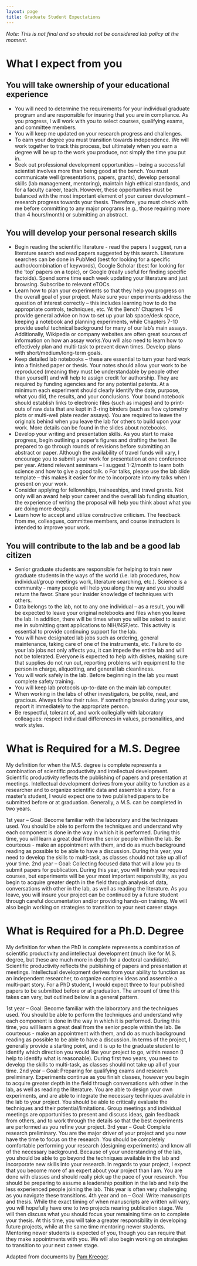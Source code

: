 ```yaml
---
layout: page
title: Graduate Student Expectations
---
```


*Note: This is not final and so should not be considered lab policy at the moment.*

# What I expect from you

## You will take ownership of your educational experience

- You will need to determine the requirements for your individual graduate program and are responsible for insuring that you are in compliance.  As you progress, I will work with you to select courses, qualifying exams, and committee members.
- You will keep me updated on your research progress and challenges.
- To earn your degree you must transition towards independence. We will work together to track this process, but ultimately when you earn a degree will be up to the work you produce, not simply the time you put in.
- Seek out professional development opportunities – being a successful scientist involves more than being good at the bench. You must communicate well (presentations, papers, grants), develop personal skills (lab management, mentoring), maintain high ethical standards, and for a faculty career, teach. However, these opportunities must be balanced with the most important element of your career development – research progress towards your thesis. Therefore, you must check with me before committing to any major programs (e.g., those requiring more than 4 hours/month) or submitting an abstract.

## You will develop your personal research skills

- Begin reading the scientific literature - read the papers I suggest, run a literature search and read papers suggested by this search. Literature searches can be done in PubMed (best for looking for a specific author/combination of keywords), Google Scholar (best for looking for the ‘top’ papers on a topic), or Google (really useful for finding specific factoids). Spend some time each week updating your literature and just browsing. Subscribe to relevant eTOCs.
- Learn how to plan your experiments so that they help you progress on the overall goal of your project.  Make sure your experiments address the question of interest correctly – this includes learning how to do the appropriate controls, techniques, etc. ‘At the Bench’ Chapters 1-6 provide general advice on how to set up your lab space/desk space, keeping a notebook and planning experiments, while Chapters 7-10 provide useful technical background for many of our lab’s main assays. Additionally, Wikipedia or company websites are often great sources of information on how an assay works.You will also need to learn how to effectively plan and multi-task to prevent down times. Develop plans with short/medium/long-term goals.
- Keep detailed lab notebooks – these are essential to turn your hard work into a finished paper or thesis. Your notes should allow your work to be reproduced (meaning they must be understandable by people other than yourself) and will help to assign credit for authorship.  They are required by funding agencies and for any potential patents.  At a minimum each experiment should clearly identify the date, purpose, what you did, the results, and your conclusions. Your bound notebook should establish links to electronic files (such as images) and to print-outs of raw data that are kept in 3-ring binders (such as flow cytometry plots or multi-well plate reader assays). You are required to leave the originals behind when you leave the lab for others to build upon your work. More details can be found in the slides about notebooks.
- Develop your writing and presentation skills.  As you start to make progress, begin outlining a paper’s figures and drafting the text. Be prepared to go through rounds of revisions before submitting an abstract or paper.  Although the availability of travel funds will vary, I encourage you to submit your work for presentation at one conference per year. Attend relevant seminars – I suggest 1-2/month to learn both science and how to give a good talk.
o	For talks, please use the lab slide template – this makes it easier for me to incorporate into my talks when I present on your work.
- Consider applying for fellowships, traineeships, and travel grants.  Not only will an award help your career and the overall lab funding situation, the experience of writing the proposal will help you think about what you are doing more deeply.
- Learn how to accept and utilize constructive criticism. The feedback from me, colleagues, committee members, and course instructors is intended to improve your work.

## You will contribute to the lab and be a good lab citizen

- Senior graduate students are responsible for helping to train new graduate students in the ways of the world (i.e. lab procedures, how individual/group meetings work, literature searching, etc.). Science is a community - many people will help you along the way and you should return the favor. Share your insider knowledge of techniques with others.
- Data belongs to the lab, not to any one individual – as a result, you will be expected to leave your original notebooks and files when you leave the lab.  In addition, there will be times when you will be asked to assist me in submitting grant applications to NIH/NSF/etc. This activity is essential to provide continuing support for the lab.
- You will have designated lab jobs such as ordering, general maintenance, taking care of one of the instruments, etc.  Failure to do your lab jobs not only affects you, it can impede the entire lab and will not be tolerated. Everyone is expected to help with dishes, making sure that supplies do not run out, reporting problems with equipment to the person in charge, aliquotting, and general lab cleanliness.
- You will work safely in the lab.  Before beginning in the lab you must complete safety training.
- You will keep lab protocols up-to-date on the main lab computer.
- When working in the labs of other investigators, be polite, neat, and gracious.  Always follow their rules. If something breaks during your use, report it immediately to the appropriate person.
- Be respectful, tolerant of, and work collegially with laboratory colleagues:  respect individual differences in values, personalities, and work styles.

# What is Required for a M.S. Degree

My definition for when the M.S. degree is complete represents a combination of scientific productivity and intellectual development. Scientific productivity reflects the publishing of papers and presentation at meetings. Intellectual development derives from your ability to function as a researcher and to organize scientific data and assemble a story. For a master’s student, I would expect one to two published papers to be submitted before or at graduation. Generally, a M.S. can be completed in two years.

1st year – Goal: Become familiar with the laboratory and the techniques used. You should be able to perform the techniques and understand why each component is done in the way in which it is performed. During this time, you will learn a great deal from the senior people within the lab. Be courteous - make an appointment with them, and do as much background reading as possible to be able to have a discussion. During this year, you need to develop the skills to multi-task, as classes should not take up all of your time.
2nd year – Goal: Collecting focused data that will allow you to submit papers for publication. During this year, you will finish your required courses, but experiments will be your most important responsibility, as you begin to acquire greater depth in the field through analysis of data, conversations with other in the lab, as well as reading the literature.  As you leave, you will insure your project can be continued by a future student through careful documentation and/or providing hands-on training. We will also begin working on strategies to transition to your next career stage.

# What is Required for a Ph.D. Degree

My definition for when the PhD is complete represents a combination of scientific productivity and intellectual development (much like for M.S. degree, but these are much more in depth for a doctoral candidate). Scientific productivity reflects the publishing of papers and presentation at meetings. Intellectual development derives from your ability to function as an independent researcher, to organize complex ideas and assemble a multi-part story. For a PhD student, I would expect three to four published papers to be submitted before or at graduation.  The amount of time this takes can vary, but outlined below is a general pattern.

1st year – Goal: Become familiar with the laboratory and the techniques used. You should be able to perform the techniques and understand why each component is done in the way in which it is performed. During this time, you will learn a great deal from the senior people within the lab. Be courteous - make an appointment with them, and do as much background reading as possible to be able to have a discussion. In terms of the project, I generally provide a starting point, and it is up to the graduate student to identify which direction you would like your project to go, within reason (I help to identify what is reasonable). During first two years, you need to develop the skills to multi-task, as classes should not take up all of your time.
2nd year – Goal: Preparing for qualifying exams and research preliminary. Experiments continue as you finish classes, however you begin to acquire greater depth in the field through conversations with other in the lab, as well as reading the literature. You are able to design your own experiments, and are able to integrate the necessary techniques available in the lab to your project. You should be able to critically evaluate the techniques and their potential/limitations. Group meetings and individual meetings are opportunities to present and discuss ideas, gain feedback from others, and to work through the details so that the best experiments are performed as you refine your project.
3rd year – Goal:  Complete research preliminary. You are the major driver of your project and you now have the time to focus on the research. You should be completely comfortable performing your research (designing experiments) and know all of the necessary background. Because of your understanding of the lab, you should be able to go beyond the techniques available in the lab and incorporate new skills into your research. In regards to your project, I expect that you become more of an expert about your project than I am. You are done with classes and should really pick up the pace of your research.  You should be preparing to assume a leadership position in the lab and help the less experienced people joining the lab. This year is often very challenging as you navigate these transitions.
4th year and on – Goal:  Write manuscripts and thesis. While the exact timing of when manuscripts are written will vary, you will hopefully have one to two projects nearing publication stage. We will then discuss what you should focus your remaining time on to complete your thesis. At this time, you will take a greater responsibility in developing future projects, while at the same time mentoring newer students. Mentoring newer students is expected of you, though you can require that they make appointments with you. We will also begin working on strategies to transition to your next career stage.

Adapted from documents by [Pam Kreeger](http://www.kreegerlab.org).
